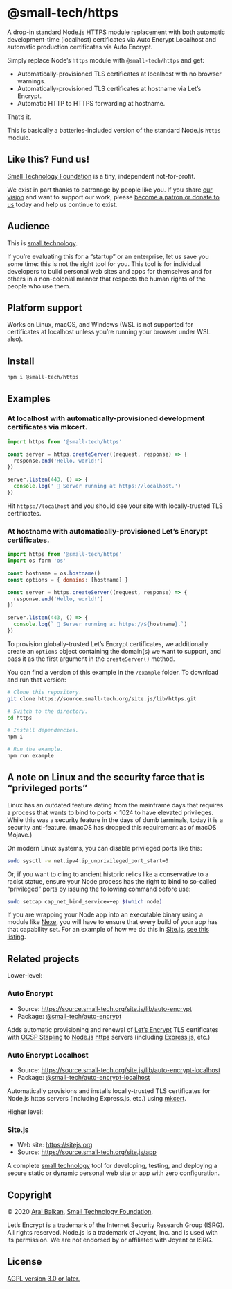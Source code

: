 # @small-tech/https

A drop-in standard Node.js HTTPS module replacement with both automatic development-time (localhost) certificates via Auto Encrypt Localhost and automatic production certificates via Auto Encrypt.

Simply replace Node’s `https` module with `@small-tech/https` and get:

  - Automatically-provisioned TLS certificates at localhost with no browser warnings.
  - Automatically-provisioned TLS certificates at hostname via Let’s Encrypt.
  - Automatic HTTP to HTTPS forwarding at hostname.

That’s it.

This is basically a batteries-included version of the standard Node.js `https` module.

## Like this? Fund us!

[Small Technology Foundation](https://small-tech.org) is a tiny, independent not-for-profit.

We exist in part thanks to patronage by people like you. If you share [our vision](https://small-tech.org/about/#small-technology) and want to support our work, please [become a patron or donate to us](https://small-tech.org/fund-us) today and help us continue to exist.

## Audience

This is [small technology](https://small-tech.org/about/#small-technology).

If you’re evaluating this for a “startup” or an enterprise, let us save you some time: this is not the right tool for you. This tool is for individual developers to build personal web sites and apps for themselves and for others in a non-colonial manner that respects the human rights of the people who use them.

## Platform support

Works on Linux, macOS, and Windows (WSL is not supported for certificates at localhost unless you’re running your browser under WSL also).

## Install

```sh
npm i @small-tech/https
```

## Examples

### At localhost with automatically-provisioned development certificates via mkcert.

```js
import https from '@small-tech/https'

const server = https.createServer((request, response) => {
  response.end('Hello, world!')
})

server.listen(443, () => {
  console.log(' 🎉 Server running at https://localhost.')
})
```

Hit `https://localhost` and you should see your site with locally-trusted TLS certificates.

### At hostname with automatically-provisioned Let’s Encrypt certificates.

```js
import https from '@small-tech/https'
import os form 'os'

const hostname = os.hostname()
const options = { domains: [hostname] }

const server = https.createServer((request, response) => {
  response.end('Hello, world!')
})

server.listen(443, () => {
  console.log(` 🎉 Server running at https://${hostname}.`)
})
```

To provision globally-trusted Let’s Encrypt certificates, we additionally create an `options` object containing the domain(s) we want to support, and pass it as the first argument in the `createServer()` method.

You can find a version of this example in the `/example` folder. To download and run that version:

```sh
# Clone this repository.
git clone https://source.small-tech.org/site.js/lib/https.git

# Switch to the directory.
cd https

# Install dependencies.
npm i

# Run the example.
npm run example
```

## A note on Linux and the security farce that is “privileged ports”

Linux has an outdated feature dating from the mainframe days that requires a process that wants to bind to ports < 1024 to have elevated privileges. While this was a security feature in the days of dumb terminals, today it is a security anti-feature. (macOS has dropped this requirement as of macOS Mojave.)

On modern Linux systems, you can disable privileged ports like this:

```sh
sudo sysctl -w net.ipv4.ip_unprivileged_port_start=0
```

Or, if you want to cling to ancient historic relics like a conservative to a racist statue, ensure your Node process has the right to bind to so-called “privileged” ports by issuing the following command before use:

```sh
sudo setcap cap_net_bind_service=+ep $(which node)
```

If you are wrapping your Node app into an executable binary using a module like [Nexe](https://github.com/nexe/nexe), you will have to ensure that every build of your app has that capability set. For an example of how we do this in [Site.js](https://sitejs.org), [see this listing](https://source.ind.ie/site.js/app/blob/master/bin/lib/ensure.js#L124).

## Related projects

Lower-level:

### Auto Encrypt

  - Source: https://source.small-tech.org/site.js/lib/auto-encrypt
  - Package: [@small-tech/auto-encrypt](https://www.npmjs.com/package/@small-tech/auto-encrypt)

Adds automatic provisioning and renewal of [Let’s Encrypt](https://letsencrypt.org) TLS certificates with [OCSP Stapling](https://letsencrypt.org/docs/integration-guide/#implement-ocsp-stapling) to [Node.js](https://nodejs.org) [https](https://nodejs.org/dist/latest-v12.x/docs/api/https.html) servers (including [Express.js](https://expressjs.com/), etc.)

### Auto Encrypt Localhost

  - Source: https://source.small-tech.org/site.js/lib/auto-encrypt-localhost
  - Package: [@small-tech/auto-encrypt-localhost](https://www.npmjs.com/package/@small-tech/auto-encrypt-localhost)

Automatically provisions and installs locally-trusted TLS certificates for Node.js https servers (including Express.js, etc.) using [mkcert](https://github.com/FiloSottile/mkcert/).

Higher level:

### Site.js

  - Web site: https://sitejs.org
  - Source: https://source.small-tech.org/site.js/app

A complete [small technology](https://small-tech.org/about/#small-technology) tool for developing, testing, and deploying a secure static or dynamic personal web site or app with zero configuration.

## Copyright

&copy; 2020 [Aral Balkan](https://ar.al), [Small Technology Foundation](https://small-tech.org).

Let’s Encrypt is a trademark of the Internet Security Research Group (ISRG). All rights reserved. Node.js is a trademark of Joyent, Inc. and is used with its permission. We are not endorsed by or affiliated with Joyent or ISRG.

## License

[AGPL version 3.0 or later.](https://www.gnu.org/licenses/agpl-3.0.en.html)
